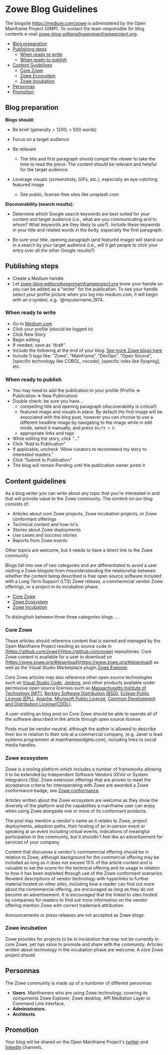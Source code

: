 # Zowe Blog Guidelines

The blogsite https://medium.com/zowe is administered by the Open Mainframe Project (OMP).  To contact the team responsible for blog contents e-mail [zowe-blog-editors@openmainframeproject.org](email:zowe-blog-editors@openmainframeproject.org).

 - [Blog preparation](#blog-preparation)
 - [Publishing steps](#publishing-steps)
   - [When ready to write](#when-ready-to-write)
   - [When ready to publish](#when-ready-to-publish)
 - [Content Guidelines](#content-guidelines)
   - [Core Zowe](#core-zowe)
   - [Zowe Ecosystem](#zowe-ecosystem)
   - [Zowe Incubation](#zowe-incubation)
 - [Personnas](#personnas)
 - [Promotion](#promotion)

## Blog preparation

**Blogs should:**
 - Be brief (generally < 1200; > 500 words)
 - Focus on a target audience
 - Be relevant
   - The title and first paragraph should compel the viewer to take the time to read the piece.  The content should be relevant and helpful for the target audience.

 - Leverage visuals (screenshots, GIFs, etc.), especially an eye-catching featured image  
   - See public, license-free sites like unsplash.com

**Discoverability (search results):**

 - Determine which Google search keywords are best suited for your content and target audience (i.e., what are you communicating and to whom?  What keywords are they likely to use?).  Include these keywords in your title and related words in the body, especially the first paragraph.

 - Be sure your title, opening paragraph (and featured image) will stand out in a search by your target audience (i.e., will it get people to click your entry over all the other Google results?)

## Publishing steps

 - Create a Medium handle.  
 - Let [zowe-blog-editors@openmainframeproject.org](email:zowe-blog-editors@openmainframeproject.org) know your handle so you can be added as a “writer” for the publication.  To see your handle select your profile picture when you log into medium.com, it will begin with an `@` symbol, e.g. `@myusername_1974.  

### When ready to write

 - Go to [Medium.com](https://medium.com)
 - Click your profile (should be logged in)
 - Click New Story
 - Begin editing
 - If needed, save as “draft”
 - Include the following at the end of your blog: [See more Zowe blogs here](https://medium.com/zowe)
 - Include 5 tags like: “Zowe”, “Mainframe”, “DevOps”, “Open Source”, [specific technology like COBOL, vscode], [specific roles like Sysprog], etc.

### When ready to publish

 - You may need to add the publication to your profile (Profile => Publication => New Publication)
 - Double check: be sure you have...
   - compelling title and opening paragraph (discoverability is critical!)
   - featured image and visuals in place.  By default the first image will be associated with the blog post, however you can choose to use a different headline image by navigating to the image while in edit mode, select it manually, and press `Shift + F`. 
   - appropriate links and tags
 - While editing the story, click “…”
 - Click “Add to Publication”
 - If applicable, uncheck “Allow curators to recommend my story to interested readers.”
 - Click “Submit to Publication”
 - The blog will remain Pending until the publication owner posts it

 ## Content guidelines

 As a blog writer you can write about any topic that you're interested in and that will provide value to the Zowe community.  The content on our blog consists of:

 - Articles about core Zowe projects, Zowe incubation projects, or Zowe conformant offerings
 - Technical content and how-to's
 - Stories about Zowe deployments
 - Use cases and success stories
 - Reports from Zowe events

 Other topics are welcome, but it needs to have a direct link to the Zowe community
 
 Blogs fall into one of two categories and are differentiated to avoid a user visiting a Zowe blogsite from misunderstanding the relationship between whether the content being described is free open source software included with a Long Term Support (LTS) Zowe release, a commermcial vendor Zowe offerings, or a project in its incubation phase.

 - [Core Zowe](#core-zowe)
 - [Zowe Ecosystem](#zowe-ecosystem)
 - [Zowe Incubation](#zowe-incubation)

 To distinghish between three three categories blogs ...  

### Core Zowe
 
 These articles should reference content that is owned and managed by the Open Mainframe Project residing as source code in [https://github.com/zowe](https://github.com/zowe) repositories.  Core Zowe content is available for a user to download on [https://www.zowe.org/#download](https://www.zowe.org/#download) as well as the Visual Studio Marketplace plugin [Zowe Explorer](https://marketplace.visualstudio.com/items?itemName=Zowe.vscode-extension-for-zowe).

 Core Zowe articles may also reference other open source technologies such as [Visual Studio Code](https://code.visualstudio.com/), [Jenkins](https://www.jenkins.io/), and other products available under permissive open source licenses such as [Massachusetts Institute of Technology (MIT)](https://opensource.org/licenses/MIT), [Berkley Software Distribution (BSD)](http://www.ipglossary.com/glossary/berkeley-software-distribution-license-bsd-license/#.XEiHtlwzaUk),  [Eclipse Public License (EPL)](https://www.eclipse.org/legal/epl-2.0/faq.php), [Apache](https://www.apache.org/licenses/), [Microsoft Public License](https://resources.whitesourcesoftware.com/blog-whitesource/top-10-microsoft-public-license-ms-pl-questions-answered), [Common Development and Distribution License(CDDL)](https://resources.whitesourcesoftware.com/blog-whitesource/top-10-common-development-and-distribution-license-cddl-questions-answered).

 A user visiting an blog post on Core Zowe should be able to operate all of the software described in the article through open source license.

 Posts must be vendor-neutral, although the author is allowed to describe their bio in relation to their role at a commercial company, (e.g. Janet is lead systems programmer at mainframewidgets.com), including links to social media handles.

### Zowe ecosystem

Zowe is a tooling platform which includes a number of frameworks allowing it to be extended by Independent Software Vendors (ISVs) or System Integrators (SIs).  Zowe extension offerings that are proven to meet the acceptance criteria for interoperating with Zowe are awarded a Zowe conformance badge, see [Zowe conformance](https://www.openmainframeproject.org/projects/zowe/conformance).

Articles written about the Zowe ecosystem are welcome as they show the diversity of the platform and the capabilities a mainframe user can enjoy when using Zowe alongside one or more of its conformant products.

The post may mention a vendor's name as it relates to Zowe, project deployments, adoption paths, their hosting of an in-person event or speaking at an event including virtual events, indications of meaingful participation in the community, but it shouldn't feel like an advertisement for services of your company.  

Content that discusses a vendor's commemrcial offering should be in relation to Zowe, although background for the commercial offering may be included as long as it does not exceed 15% of the article content and is valuable to set the scene for the technical offering and its usage in relation to how it has been exploited through use of the Zowe conformant scenarios.  Revelent descriptions of vendor technology with hyperlinks to further material hosted on other sites, including how a reader can find out more about the commmercial offering, are encouraged as long as they do not become an advertisement. It is encouraged that the linked to sites hosted by companies for readers to find out more information on the vendor offering mention Zowe with correct trademark attribution.  

Announcements or press releases are not accepted as Zowe blogs.

### Zowe incubation

Zowe provides for projects to be in incubation that may not be currently in core Zowe, yet has value to promote and share with the community.  Articles written about technology in the incubation phase are welcome.  A core Zowe project should 

## Personnas
 
 The Zowe community is made up of a numbmer of different personnas

 - **Users**.  Mainframers who are using Zowe technology, covering its components Zowe Explorer, Zowe desktop, API Mediation Layer or Command Line Interface.  
 - **Administrators**.
 - **Architects**.

## Promotion

Your blog will be shared on the Open Mainframe Project's [twitter](https://twitter.com/OpenMFProject) and [linkedIn](https://www.linkedin.com/company/the-open-mainframe-project/) channels.  